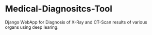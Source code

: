 # Medical-Diagnositcs-Tool
Django WebApp for Diagnosis of X-Ray and CT-Scan results of various organs using deep learing.
